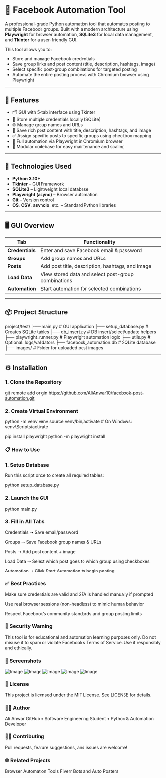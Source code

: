 # 📢 Facebook Automation Tool

A professional-grade Python automation tool that automates posting to multiple Facebook groups. Built with a modern architecture using **Playwright** for browser automation, **SQLite3** for local data management, and **Tkinter** for a user-friendly GUI.

This tool allows you to:
- Store and manage Facebook credentials
- Save group links and post content (title, description, hashtags, image)
- Select specific post-group combinations for targeted posting
- Automate the entire posting process with Chromium browser using Playwright

---

## 🧰 Features

- 🗂️ GUI with 5-tab interface using Tkinter
- 🔐 Store multiple credentials locally (SQLite)
- 🌐 Manage group names and URLs
- 📝 Save rich post content with title, description, hashtags, and image
- ✅ Assign specific posts to specific groups using checkbox mapping
- 🤖 Full automation via Playwright in Chromium browser
- 🧱 Modular codebase for easy maintenance and scaling

---

## 🚀 Technologies Used

- **Python 3.10+**
- **Tkinter** – GUI Framework
- **SQLite3** – Lightweight local database
- **Playwright (async)** – Browser automation
- **Git** – Version control
- **OS**, **CSV**, **asyncio**, etc. – Standard Python libraries

---

## 🖥️ GUI Overview

| Tab             | Functionality |
|----------------|----------------|
| **Credentials** | Enter and save Facebook email & password |
| **Groups**      | Add group names and URLs |
| **Posts**       | Add post title, description, hashtags, and image |
| **Load Data**   | View stored data and select post-group combinations |
| **Automation**  | Start automation for selected combinations |

---

## 📦 Project Structure

project/test/
├── main.py # GUI application
├── setup_database.py # Creates SQLite tables
├── db_insert.py # DB insert/select/update helpers
├── playwright_runner.py # Playwright automation logic
├── utils.py # Optional: logs/validators
├── facebook_automation.db # SQLite database
├── images/ # Folder for uploaded post images


---

## ⚙️ Installation

### 1. Clone the Repository

git remote add origin https://github.com/AliAnwar10/facebook-post-automation.git

### 2. Create Virtual Environment 

python -m venv venv
source venv/bin/activate   # On Windows: venv\Scripts\activate

pip install playwright
python -m playwright install

### 📋 How to Use
### 1. Setup Database
Run this script once to create all required tables:

python setup_database.py
### 2. Launch the GUI

python main.py
### 3. Fill in All Tabs
Credentials ➝ Save email/password

Groups ➝ Save Facebook group names & URLs

Posts ➝ Add post content + image

Load Data ➝ Select which post goes to which group using checkboxes

Automation ➝ Click Start Automation to begin posting

### ✅ Best Practices
Make sure credentials are valid and 2FA is handled manually if prompted

Use real browser sessions (non-headless) to mimic human behavior

Respect Facebook’s community standards and group posting limits

### 🔐 Security Warning
This tool is for educational and automation learning purposes only.
Do not misuse it to spam or violate Facebook’s Terms of Service. Use it responsibly and ethically.

### 📸 Screenshots
![Image](https://github.com/user-attachments/assets/3f450de3-ad9f-43ba-bd76-991d89d82281)
![Image](https://github.com/user-attachments/assets/cbb25dd1-0e05-4b4e-bb1f-7a2247cd5acb)
![Image](https://github.com/user-attachments/assets/9a7d5d99-449b-40d3-a445-13a2d09131ee)
![Image](https://github.com/user-attachments/assets/3ef2a829-fa87-4a77-b6d2-19b577da2b82)
![Image](https://github.com/user-attachments/assets/328b17eb-37ab-4f1f-bbe4-771549fe2064)


### 📄 License
This project is licensed under the MIT License. See LICENSE for details.

### 👨‍💻 Author
Ali Anwar
GitHub • Software Engineering Student • Python & Automation Developer

### 🙋‍♂️ Contributing
Pull requests, feature suggestions, and issues are welcome!

### 🌐 Related Projects
Browser Automation Tools
Fiverr Bots and Auto Posters
